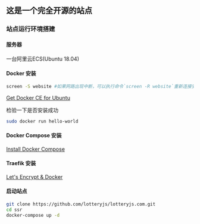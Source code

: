 ## 这是一个完全开源的站点 

### 站点运行环境搭建

#### 服务器
  
  一台阿里云ECS(Ubuntu 18.04)

#### Docker 安装

  ```sh
  screen -S website #如果网路出现中断，可以执行命令`screen -R website`重新连接安装窗口
  ```

  [Get Docker CE for Ubuntu](https://docs.docker.com/install/linux/docker-ce/ubuntu/)

  检验一下是否安装成功
  ```sh
  sudo docker run hello-world
  ```

#### Docker Compose 安装

  [Install Docker Compose](https://docs.docker.com/compose/install/)

#### Traefik 安装

  [Let's Encrypt & Docker](https://docs.traefik.io/user-guide/docker-and-lets-encrypt/)

#### 启动站点

  ```sh
  git clone https://github.com/lotteryjs/lotteryjs.com.git
  cd ssr
  docker-compose up -d
  ```